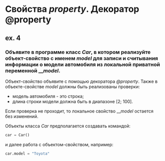 # Свойства _property_. Декоратор @property

## ex. 4
### Объявите в программе класс _Car_, в котором реализуйте объект-свойство с именем _model_ для записи и считывания информации о модели автомобиля из локальной приватной переменной ___model_.

Объект-свойство объявите с помощью декоратора _@property_. Также в объекте-свойстве _model_ должны быть реализованы проверки:

- модель автомобиля - это строка;
- длина строки модели должна быть в диапазоне [2; 100].

Если проверка не проходит, то локальное свойство ___model_ остается без изменений.

Объекты класса _Car_ предполагается создавать командой:
```python
car = Car()
```
и далее работа с объектом-свойством, например:
```python
car.model = "Toyota"
```


